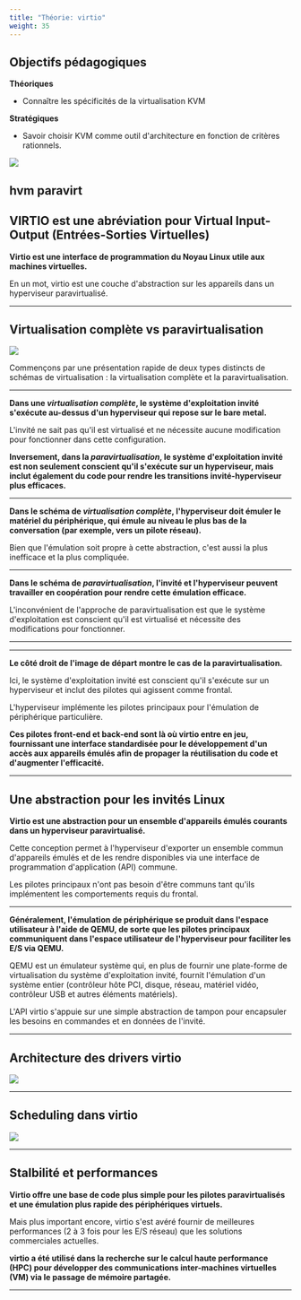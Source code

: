 ```yaml
---
title: "Théorie: virtio" 
weight: 35 
---
```


## Objectifs pédagogiques

**Théoriques**

- Connaître les spécificités de la virtualisation KVM

**Stratégiques**

- Savoir choisir KVM comme outil d'architecture en fonction de critères rationnels.


![](../../img/kvm/kvm-virtio.png)


hvm 
paravirt
---

##  VIRTIO est une abréviation pour Virtual Input-Output (Entrées-Sorties Virtuelles)

**Virtio est une interface de programmation du Noyau Linux utile aux machines virtuelles.**

En un mot, virtio est une couche d'abstraction sur les appareils dans un hyperviseur paravirtualisé. 





---

## Virtualisation complète vs paravirtualisation

![](../../img/kvm/kvm-paravirtualization.gif)

Commençons par une présentation rapide de deux types distincts de schémas de virtualisation : la virtualisation complète et la paravirtualisation. 





---

**Dans une _virtualisation complète_, le système d'exploitation invité s'exécute au-dessus d'un hyperviseur qui repose sur le bare metal.** 

L'invité ne sait pas qu'il est virtualisé et ne nécessite aucune modification pour fonctionner dans cette configuration. 





**Inversement, dans la _paravirtualisation_, le système d'exploitation invité est non seulement conscient qu'il s'exécute sur un hyperviseur, mais inclut également du code pour rendre les transitions invité-hyperviseur plus efficaces.**

---

**Dans le schéma de _virtualisation complète_, l'hyperviseur doit émuler le matériel du périphérique, qui émule au niveau le plus bas de la conversation (par exemple, vers un pilote réseau).** 

Bien que l'émulation soit propre à cette abstraction, c'est aussi la plus inefficace et la plus compliquée. 





---

**Dans le schéma de _paravirtualisation_, l'invité et l'hyperviseur peuvent travailler en coopération pour rendre cette émulation efficace.** 

L'inconvénient de l'approche de paravirtualisation est que le système d'exploitation est conscient qu'il est virtualisé et nécessite des modifications pour fonctionner.

---
---
**Le côté droit de l'image de départ montre le cas de la paravirtualisation.** 

Ici, le système d'exploitation invité est conscient qu'il s'exécute sur un hyperviseur et inclut des pilotes qui agissent comme frontal. 





L'hyperviseur implémente les pilotes principaux pour l'émulation de périphérique particulière. 





**Ces pilotes front-end et back-end sont là où virtio entre en jeu, fournissant une interface standardisée pour le développement d'un accès aux appareils émulés afin de propager la réutilisation du code et d'augmenter l'efficacité.**

---

## Une abstraction pour les invités Linux

**Virtio est une abstraction pour un ensemble d'appareils émulés courants dans un hyperviseur paravirtualisé.** 

Cette conception permet à l'hyperviseur d'exporter un ensemble commun d'appareils émulés et de les rendre disponibles via une interface de programmation d'application (API) commune. 





Les pilotes principaux n'ont pas besoin d'être communs tant qu'ils implémentent les comportements requis du frontal.

--- 

**Généralement, l'émulation de périphérique se produit dans l'espace utilisateur à l'aide de QEMU, de sorte que les pilotes principaux communiquent dans l'espace utilisateur de l'hyperviseur pour faciliter les E/S via QEMU.** 

QEMU est un émulateur système qui, en plus de fournir une plate-forme de virtualisation du système d'exploitation invité, fournit l'émulation d'un système entier (contrôleur hôte PCI, disque, réseau, matériel vidéo, contrôleur USB et autres éléments matériels).

L'API virtio s'appuie sur une simple abstraction de tampon pour encapsuler les besoins en commandes et en données de l'invité. 






---

## Architecture des drivers virtio
![](../../img/kvm/kvm-virtio-architecture.gif)


---
## Scheduling dans virtio
![](../../img/kvm/kvm-virtio-scheduling.png)

---

## Stalbilité et performances

**Virtio offre une base de code plus simple pour les pilotes paravirtualisés et une émulation plus rapide des périphériques virtuels.**

Mais plus important encore, virtio s'est avéré fournir de meilleures performances (2 à 3 fois pour les E/S réseau) que les solutions commerciales actuelles. 

**virtio a été utilisé dans la recherche sur le calcul haute performance (HPC) pour développer des communications inter-machines virtuelles (VM) via le passage de mémoire partagée.** 


---
